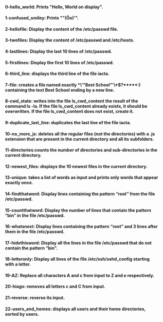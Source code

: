 #### 0-hello_world: Prints "Hello, World on display".   
#### 1-confused_smiley: Prints ""(Ôo)'".   
#### 2-hellofile: Display the content of the /etc/passwd file.   
#### 3-twofiles: Display the content of /etc/passwd and /etc/hosts.   
#### 4-lastlines: Display the last 10 lines of /etc/passwd.   
#### 5-firstlines: Display the first 10 lines of /etc/passwd.   
#### 6-third_line: displays the third line of the file iacta.   
#### 7-file: creates a file named exactly \*\\'"Best School"\'\\*$\?\*\*\*\*\*:) containing the text Best School ending by a new line.   
#### 8-cwd_state: writes into the file ls_cwd_content the result of the command ls -la. If the file ls_cwd_content already exists, it should be overwritten. If the file ls_cwd_content does not exist, create it.   
#### 9-duplicate_last_line: duplicates the last line of the file iacta.   
#### 10-no_more_js: deletes all the regular files (not the directories) with a .js extension that are present in the current directory and all its subfolders.   
#### 11-directories:counts the number of directories and sub-directories in the current directory.   
#### 12-newest_files: displays the 10 newest files in the current directory.   
#### 13-unique: takes a list of words as input and prints only words that appear exactly once.   
#### 14-findthatword: Display lines containing the pattern “root” from the file /etc/passwd.   
#### 15-countthatword: Display the number of lines that contain the pattern “bin” in the file /etc/passwd.   
#### 16-whatsnext: Display lines containing the pattern “root” and 3 lines after them in the file /etc/passwd.   
#### 17-hidethisword: Display all the lines in the file /etc/passwd that do not contain the pattern “bin”.   
#### 18-letteronly: Display all lines of the file /etc/ssh/sshd_config starting with a letter.   
#### 19-AZ: Replace all characters A and c from input to Z and e respectively.   
#### 20-hiago: removes all letters c and C from input.   
#### 21-reverse: reverse its input.   
#### 22-users_and_homes: displays all users and their home directories, sorted by users.   
